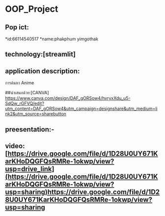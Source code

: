 # OOP_Project

## Pop ict:
*id:66114540517
*name:phakphum yimgothak

## technology:[streamlit]

## application description:
การค้นหา Anime

##นำเสนอด้วย:[CANVA]
https://www.canva.com/design/DAF_gORSow4/hvryxXdu_u5-SdQw_rGFVQ/edit?utm_content=DAF_gORSow4&utm_campaign=designshare&utm_medium=link2&utm_source=sharebutton

## preesentation:-

## video:[https://drive.google.com/file/d/1D28U0UY671KarKHoDQGFQsRMRe-1okwp/view?usp=drive_link](https://drive.google.com/file/d/1D28U0UY671KarKHoDQGFQsRMRe-1okwp/view?usp=sharing)https://drive.google.com/file/d/1D28U0UY671KarKHoDQGFQsRMRe-1okwp/view?usp=sharing
